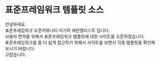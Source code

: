 # 표준프레임워크 템플릿 소스
안녕하세요.</br>
표준프레임워크 오픈커뮤니티 이기하 에반젤리스트 입니다.</br>
사용자 편의를 위해서 표준프레임워크 템플릿에 대한 사이트를 오픈하였습니다.</br>
표준프레임워크를 좀 더 쉽게 접근하기 위해서 사이트를 보면서 각종 템플릿을 확인해 보시기 바랍니다.</br>
고맙습니다.
